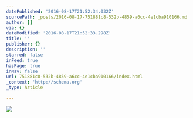 ```yaml
---
datePublished: '2016-08-17T21:52:34.032Z'
sourcePath: _posts/2016-08-17-751881c8-532b-4859-a6cc-4e1cba910166.md
author: []
via: {}
dateModified: '2016-08-17T21:52:33.298Z'
title: ''
publisher: {}
description: ''
starred: false
inFeed: true
hasPage: true
inNav: false
url: 751881c8-532b-4859-a6cc-4e1cba910166/index.html
_context: 'http://schema.org'
_type: Article

---
```

![](https://the-grid-user-content.s3-us-west-2.amazonaws.com/284407be-9d2f-4ed9-a736-79e4fc000714.jpg)